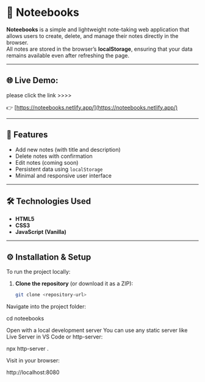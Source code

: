 # 📝 Noteebooks

**Noteebooks** is a simple and lightweight note-taking web application that allows users to create, delete, and manage their notes directly in the browser.  
All notes are stored in the browser’s **localStorage**, ensuring that your data remains available even after refreshing the page.

---

## 🌐 Live Demo:
please click the link >>>>

👉 [https://noteebooks.netlify.app/](https://noteebooks.netlify.app/)

---

## 🚀 Features

- Add new notes (with title and description)  
- Delete notes with confirmation  
- Edit notes (coming soon)  
- Persistent data using `localStorage`  
- Minimal and responsive user interface  

---

## 🛠️ Technologies Used

- **HTML5**  
- **CSS3**  
- **JavaScript (Vanilla)**  

---

## ⚙️ Installation & Setup

To run the project locally:

1. **Clone the repository** (or download it as a ZIP):
   ```bash
   git clone <repository-url>
Navigate into the project folder:

cd noteebooks


Open with a local development server
You can use any static server like Live Server in VS Code or http-server:

npx http-server .


Visit in your browser:

http://localhost:8080
